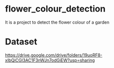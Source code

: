 # flower_colour_detection
It is a project to detect the flower colour of a garden


# Dataset

https://drive.google.com/drive/folders/19uoRF8-xIbQiCGl3AC1F3nWJn7odGiEW?usp=sharing


